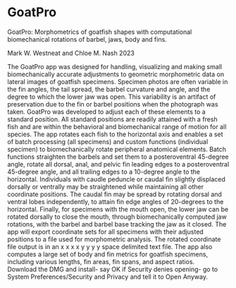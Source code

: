 # GoatPro
GoatPro: Morphometrics of goatfish shapes with computational biomechanical rotations of barbel, jaws, body and fins.

Mark W. Westneat and Chloe M. Nash 2023

The GoatPro app was designed for handling, visualizing and making small biomechanically accurate adjustments to geometric morphometric data on lateral images of goatfish specimens. Specimen photos are often variable in the fin angles, the tail spread, the barbel curvature and angle, and the degree to which the lower jaw was open. This variability is an artifact of preservation due to the fin or barbel positions when the photograph was taken. GoatPro was developed to adjust each of these elements to a standard position. All standard positions are readily attained with a fresh fish and are within the behavioral and biomechanical range of motion for all species. The app rotates each fish to the horizontal axis and enables a set of batch processing (all specimens) and custom functions (individual specimen) to biomechanically rotate peripheral anatomical elements. Batch functions straighten the barbels and set them to a posteroventral 45-degree angle, rotate all dorsal, anal, and pelvic fin leading edges to a posteroventral 45-degree angle, and all trailing edges to a 10-degree angle to the horizontal. Individuals with caudle peduncle or caudal fin slightly displaced dorsally or ventrally may be straightened while maintaining all other coordinate positions. The caudal fin may be spread by rotating dorsal and ventral lobes independently, to attain fin edge angles of 20-degrees to the horizontal. Finally, for specimens with the mouth open, the lower jaw can be rotated dorsally to close the mouth, through biomechanically computed jaw rotations, with the barbel and barbel base tracking the jaw as it closed. The app will export coordinate sets for all specimens with their adjusted positions to a file used for morphometric analysis. The rotated coordinate file output is in an x x x x y y y y  space delimited text file. The app also computes a large set of body and fin metrics for goatfish specimens, including various lengths, fin areas, fin spans, and aspect ratios.	
Download the DMG and install- say OK if Security denies opening- go to System Preferences/Security and Privacy and tell it to Open Anyway.
